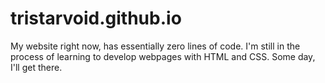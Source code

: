 # tristarvoid.github.io

My website right now, has essentially zero lines of code. I'm still in the process of learning to develop webpages with HTML and CSS. Some day, I'll get there.
